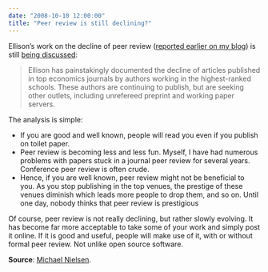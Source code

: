 ```yaml
---
date: "2008-10-10 12:00:00"
title: "Peer review is still declining?"
---
```




Ellison&rsquo;s work on the decline of peer review ([reported earlier on my blog](/lemire/blog/2007/08/06/on-the-upcoming-collapse-of-peer-review/)) is still [being discussed]( http://scholarlykitchen.sspnet.org/2008/10/06/the-end-of-peer-review/):

> Ellison has painstakingly documented the decline of articles published in top  economics journals by authors working in the highest-ranked schools.  These authors are continuing to publish, but are seeking other outlets, including unrefereed preprint and working paper servers.


The analysis is simple:

- If you are good and well known, people will read you even if you publish on toilet paper.
- Peer review is becoming less and less fun. Myself, I have had numerous problems with papers stuck in a journal peer review for several years. Conference peer review is often crude.
- Hence, if you are well known, peer review might not be beneficial to you. As you stop publishing in the top venues, the prestige of these venues diminish which leads more people to drop them, and so on. Until one day, nobody thinks that peer review is prestigious


Of course, peer review is not really declining, but rather slowly evolving. It has become far more acceptable to take some of your work and simply post it online. If it is good and useful, people will make use of it, with or without formal peer review. Not unlike open source software.

__Source__: [Michael Nielsen](http://michaelnielsen.org/blog/?p=471).

